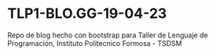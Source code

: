 # TLP1-BLO.GG-19-04-23
Repo de blog hecho con bootstrap para Taller de Lenguaje de Programación, Instituto Politecnico Formosa - TSDSM
